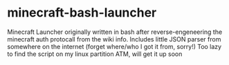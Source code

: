 # minecraft-bash-launcher
Minecraft Launcher originally written in bash after reverse-engeneering the minecraft auth protocall from the wiki info. Includes little JSON parser from somewhere on the internet (forget where/who I got it from, sorry!)
Too lazy to find the script on my linux partition ATM, will get it up soon
